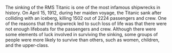 


The sinking of the RMS Titanic is one of the most infamous shipwrecks in history. 
On April 15, 1912, during her maiden voyage, the Titanic sank after colliding with an iceberg, killing 1502 out of 2224 passengers and crew.
One of the reasons that the shipwreck led to such loss of life was that there were not enough lifeboats for the passengers and crew. 
Although there were some elements of luck involved in surviving the sinking, some groups of people were more likely to survive than others, such as women, children, and the upper-class.


